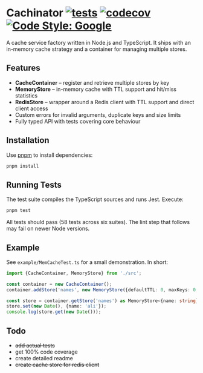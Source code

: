 # Cachinator [![tests](https://github.com/manizm/cachinator/actions/workflows/tests.yml/badge.svg)](https://github.com/manizm/cachinator/actions/workflows/tests.yml) [![codecov](https://codecov.io/gh/manizm/cachinator/branch/main/graph/badge.svg?token=56IFRHDUXI)](https://codecov.io/gh/manizm/cachinator) [![Code Style: Google](https://img.shields.io/badge/code%20style-google-blueviolet.svg)](https://github.com/google/gts)

A cache service factory written in Node.js and TypeScript. It ships with an in-memory cache strategy and a container for managing multiple stores.

## Features

- **CacheContainer** – register and retrieve multiple stores by key
- **MemoryStore** – in-memory cache with TTL support and hit/miss statistics
- **RedisStore** – wrapper around a Redis client with TTL support and direct client access
- Custom errors for invalid arguments, duplicate keys and size limits
- Fully typed API with tests covering core behaviour

## Installation

Use [pnpm](https://pnpm.io/) to install dependencies:

```bash
pnpm install
```

## Running Tests

The test suite compiles the TypeScript sources and runs Jest. Execute:

```bash
pnpm test
```

All tests should pass (58 tests across six suites). The lint step that follows may fail on newer Node versions.

## Example

See `example/MemCacheTest.ts` for a small demonstration. In short:

```ts
import {CacheContainer, MemoryStore} from './src';

const container = new CacheContainer();
container.addStore('names', new MemoryStore({defaultTTL: 0, maxKeys: 0, ttlCheckTimer: 0}));

const store = container.getStore('names') as MemoryStore<{name: string}, Date>;
store.set(new Date(), {name: 'ali'});
console.log(store.get(new Date()));
```

## Todo

- ~~add actual tests~~
- get 100% code coverage
- create detailed readme
- ~~create cache store for redis client~~
